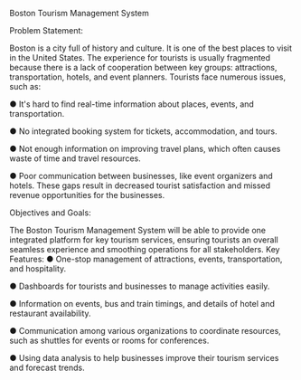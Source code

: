 Boston Tourism Management System

Problem Statement:

Boston is a city full of history and culture. It is one of the best places to visit in the United States. 
The experience for tourists is usually fragmented because there is a lack of cooperation between key groups: 
attractions, transportation, hotels, and event planners. Tourists face numerous issues, such as: 

● It's hard to find real-time information about places, events, and transportation. 

● No integrated booking system for tickets, accommodation, and tours. 

● Not enough information on improving travel plans, which often causes waste of time and travel resources. 

● Poor communication between businesses, like event organizers and hotels. These gaps result in decreased tourist satisfaction and missed revenue opportunities for the businesses.


Objectives and Goals:

The Boston Tourism Management System will be able to provide one integrated platform for key tourism services, ensuring tourists an overall seamless experience and smoothing operations for all stakeholders. 
Key Features:
● One-stop management of attractions, events, transportation, and hospitality. 

● Dashboards for tourists and businesses to manage activities easily. 

● Information on events, bus and train timings, and details of hotel and restaurant availability. 

● Communication among various organizations to coordinate resources, such as shuttles for events or rooms for conferences. 

● Using data analysis to help businesses improve their tourism services and forecast trends.
